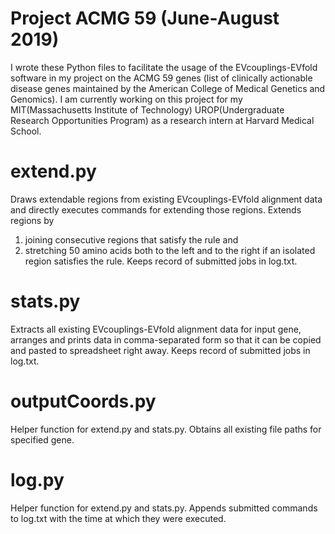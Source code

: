 # Project ACMG 59 (June-August 2019)
I wrote these Python files to facilitate the usage of the EVcouplings-EVfold software in my project on the ACMG 59 genes (list of clinically actionable disease genes maintained by the American College of Medical Genetics and Genomics).
I am currently working on this project for my MIT(Massachusetts Institute of Technology) UROP(Undergraduate Research Opportunities Program) as a research intern at Harvard Medical School.

# extend.py
Draws extendable regions from existing EVcouplings-EVfold alignment data and directly executes commands for extending those regions.
Extends regions by
1. joining consecutive regions that satisfy the rule and
2. stretching 50 amino acids both to the left and to the right if an isolated region satisfies the rule.
Keeps record of submitted jobs in log.txt.

# stats.py
Extracts all existing EVcouplings-EVfold alignment data for input gene,
arranges and prints data in comma-separated form so that it can be copied and pasted to spreadsheet right away.
Keeps record of submitted jobs in log.txt.

# outputCoords.py
Helper function for extend.py and stats.py.
Obtains all existing file paths for specified gene.

# log.py
Helper function for extend.py and stats.py.
Appends submitted commands to log.txt with the time at which they were executed.
